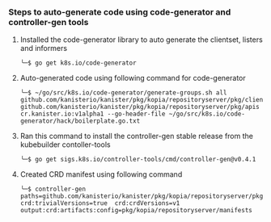 ### Steps to auto-generate code using code-generator and controller-gen tools

1. Installed the code-generator library to auto generate the clientset, listers and informers
   ```
   ╰─$ go get k8s.io/code-generator
   ```

2. Auto-generated code using following command for code-generator
   ```
   ╰─$ ~/go/src/k8s.io/code-generator/generate-groups.sh all github.com/kanisterio/kanister/pkg/kopia/repositoryserver/pkg/client github.com/kanisterio/kanister/pkg/kopia/repositoryserver/pkg/apis cr.kanister.io:v1alpha1 --go-header-file ~/go/src/k8s.io/code-generator/hack/boilerplate.go.txt
   ```

3. Ran this command to install the controller-gen stable release from the kubebuilder contoller-tools
   ```
   ╰─$ go get sigs.k8s.io/controller-tools/cmd/controller-gen@v0.4.1
   ```
   
4. Created CRD manifest using following command
   ```
   ╰─$ controller-gen paths=github.com/kanisterio/kanister/pkg/kopia/repositoryserver/pkg/apis/cr.kanister.io/v1alpha1/  crd:trivialVersions=true  crd:crdVersions=v1  output:crd:artifacts:config=pkg/kopia/repositoryserver/manifests
   ```